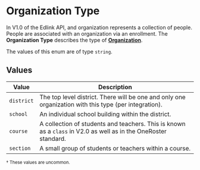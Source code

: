 # Organization Type
In V1.0 of the Edlink API, and organization represents a collection of people.
People are associated with an organization via an enrollment.
The **Organization Type** describes the type of **[Organization](../organization)**.

The values of this enum are of type `string`.

## Values
| Value | Description |
| ----- | ----------- |
| `district` | The top level district. There will be one and only one organization with this type (per integration). |
| `school` | An individual school building within the district. |
| `course` | A collection of students and teachers. This is known as a `class` in V2.0 as well as in the OneRoster standard. |
| `section` | A small group of students or teachers within a course. |

<sup>&dagger; These values are uncommon.</sup>
